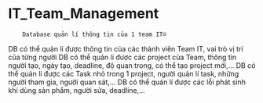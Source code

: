 # IT_Team_Management

		Database quản lí thông tin của 1 team IT☺️

DB có thể quản lí được thông tin của các thành viên Team IT, vai trò vị trí của từng người
DB có thể quản lí được các project của Team, thông tin người tạo, ngày tạo, deadline, độ quan trong, có thể tạo project mới,...
DB có thể quản lí được các Task nhỏ trong 1 project, người quản lí task, những người tham gia, người quan sát,...
DB có thể quán lí được các lỗi phát sinh khi dùng sản phẩm, người sửa, deadline,...
